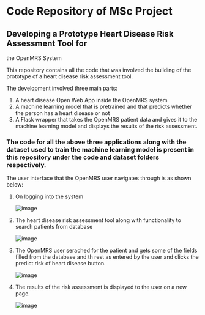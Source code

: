 # Code Repository of MSc Project

## Developing a Prototype Heart Disease Risk Assessment Tool for 
the OpenMRS System

This repository contains all the code that was involved the building of the prototype of a heart disease risk assessment tool.

The development involved three main parts:
1. A heart disease Open Web App inside the OpenMRS system
2. A machine learning model that is pretrained and that predicts whether the person has a heart disease or not
3. A Flask wrapper that takes the OpenMRS patient data and gives it to the machine learning model and displays the results of the risk assessment.

### The code for all the above three applications along with the dataset used to train the machine learning model is present in this repository under the code and dataset folders respectively.

The user interface that the OpenMRS user navigates through is as shown below:

1. On logging into the system

    ![image](https://user-images.githubusercontent.com/66803507/187025729-ad2736c0-352f-4a3b-b53d-c87d02c76dc6.png)

2. The heart disease risk assessment tool along with functionality to search patients from database

     ![image](https://user-images.githubusercontent.com/66803507/187025756-347e1087-f9b1-444c-b22a-f1f645b9f036.png)

3. The OpenMRS user serached for the patient and gets some of the fields filled from the database and th rest as entered by the user and clicks the predict risk of heart disease button.

    ![image](https://user-images.githubusercontent.com/66803507/187025831-5425ed91-9b63-4805-b788-ff6a8a25b535.png)

4. The results of the risk assessment is displayed to the user on a new page.

      ![image](https://user-images.githubusercontent.com/66803507/187025877-caf76569-06ae-4120-bdca-f04871974be2.png)


